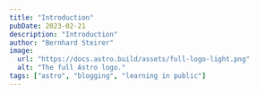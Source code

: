 ```yaml
---
title: "Introduction"
pubDate: 2023-02-21
description: "Introduction"
author: "Bernhard Steirer"
image:
  url: "https://docs.astro.build/assets/full-logo-light.png"
  alt: "The full Astro logo."
tags: ["astro", "blogging", "learning in public"]
---
```

